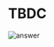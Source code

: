 # TBDC

![answer](https://user-images.githubusercontent.com/88738347/178633596-a4365494-547b-434e-b53e-6e564cf34dda.png)

